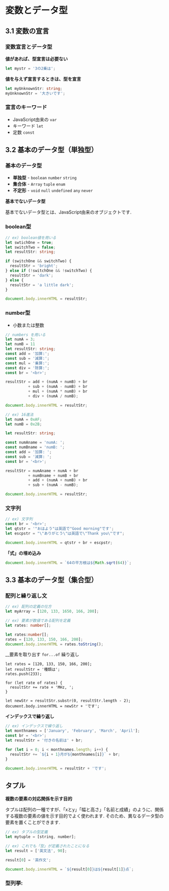 # 変数とデータ型
## 3.1 変数の宣言
### 変数宣言とデータ型

__値があれば、型宣言は必要ない__

```ts
let mystr = '3の2乗は';
```

__値を与えず宣言するときは、型を宣言__

```ts
let myUnknownStr: string;
myUnknownStr = '大きいです';
```

### 宣言のキーワード
- JavaScript由来の `var`
- キーワード `let`
- 定数 `const`

## 3.2 基本のデータ型（単独型）
### 基本のデータ型

- __単独型__ - `boolean` `number` `string`
- __集合体__ - `Array` `tuple` `enum`
- __不定形__ - `void` `null` `undefined` `any` `never`

__基本でないデータ型__  

基本でないデータ型とは、JavaScript由来のオブジェクトです.

### boolean型
```ts
// ex) boolean値を用いる
let swtichOne = true;
let switchTwo = false;
let resultStr: string;

if (switchOne && switchTwo) {
  resultStr = 'bright';
} else if (!switchOne && !switchTwo) {
  resultStr = 'dark';
} else {
  resultStr = 'a little dark';
}

document.body.innerHTML = resultStr;
```

### number型

- 小数または整数

```ts
// numbers を用いる
let numA = 3;
let numB = 11
let resultStr: string;
const add = '加算:';
const sub = '減算:';
const mul = '乗算:';
const div = '除算:';
const br = '<br>';

resultStr = add + (numA + numB) + br
          + sub + (numA - numB) + br
          + mul + (numA * numB) + br
          + div + (numA / numB);

document.body.innerHTML = resultStr;
```

```ts
// ex) 16進法
let numA = 0xAF;
let numB = 0x2B;

let resultStr: string;

const numAname = 'numA: ';
const numBname = 'numB: ';
const add = '加算: ';
const sub = '減算: ';
const br = '<br>';

resultStr = numAname + numA + br
          + numBname + numB + br
          + add + (numA + numB) + br
          + sub + (numA - numB);

document.body.innerHTML = resultStr;
```

### 文字列

```ts
// ex) 文字列
const br = '<br>';
let qtstr = '"おはよう"は英語で"Good morning"です';
let escpstr = "\"ありがとう\"は英語で\"Thank you\"です";

document.body.innerHTML = qtstr + br + escpstr;
```

__「式」の埋め込み__

```ts
document.body.innerHTML = `64の平方根は${Math.sqrt(64)}`;
```

## 3.3 基本のデータ型（集合型）

### 配列と繰り返し文

```ts
// ex) 配列の定義の仕方
let myArray = [120, 133, 1650, 166, 200];
```

```ts
// ex) 要素が数値である配列を定義
let rates: number[];
```

```ts
let rates:number[];
rates = [120, 133, 150, 166, 200];
document.body.innerHTML = rates.toString();
```

__要素を取り出す `for...of` 繰り返し

```
let rates = [120, 133, 150, 166, 200];
let resultStr = '種類は';
rates.push(233);

for (let rate of rates) {
  resultStr += rate + 'MHz, ';
}

let newStr = resultStr.substr(0, resultStr.length - 2);
document.body.innerHTML = newStr + 'です';
```

__インデックスで繰り返し__

```ts
// ex) インデックスで繰り返し
let monthnames = ['January', 'February', 'March', 'April'];
const br = '<br>';
let resultStr = '付きの名前は' + br;

for (let i = 0; i < monthnames.length; i++) {
  resultStr += `${i + 1}月が${monthnames[i]}` + br;
}

document.body.innerHTML = resultStr + 'です';
```

## タプル

__複数の要素の対応関係を示す目的__

タプルは配列の一種ですが、「xとy」「幅と高さ」「名前と成績」のように、関係する複数の要素の値を示す目的でよく使われます.
そのため、異なるデータ型の要素を置くことができます.

```ts
// ex) タプルの型定義
let mytuple = [string, number];

// ex) これでも「型」が定義されたことになる
let result = ['英文法', 90];

result[0] = '英作文';

document.body.innerHTML = `${result[0]}は${result[1]}点`;
```

### 型列挙:
